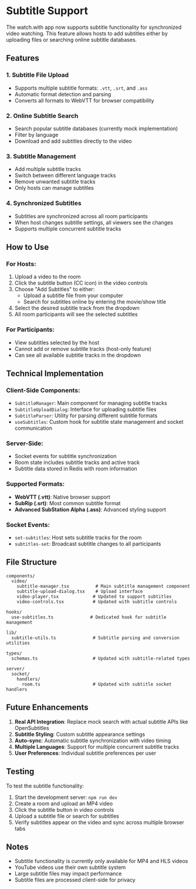# Subtitle Support

The watch.with app now supports subtitle functionality for synchronized video watching. This feature allows hosts to add subtitles either by uploading files or searching online subtitle databases.

## Features

### 1. Subtitle File Upload

- Supports multiple subtitle formats: `.vtt`, `.srt`, and `.ass`
- Automatic format detection and parsing
- Converts all formats to WebVTT for browser compatibility

### 2. Online Subtitle Search

- Search popular subtitle databases (currently mock implementation)
- Filter by language
- Download and add subtitles directly to the video

### 3. Subtitle Management

- Add multiple subtitle tracks
- Switch between different language tracks
- Remove unwanted subtitle tracks
- Only hosts can manage subtitles

### 4. Synchronized Subtitles

- Subtitles are synchronized across all room participants
- When host changes subtitle settings, all viewers see the changes
- Supports multiple concurrent subtitle tracks

## How to Use

### For Hosts:

1. Upload a video to the room
2. Click the subtitle button (CC icon) in the video controls
3. Choose "Add Subtitles" to either:
   - Upload a subtitle file from your computer
   - Search for subtitles online by entering the movie/show title
4. Select the desired subtitle track from the dropdown
5. All room participants will see the selected subtitles

### For Participants:

- View subtitles selected by the host
- Cannot add or remove subtitle tracks (host-only feature)
- Can see all available subtitle tracks in the dropdown

## Technical Implementation

### Client-Side Components:

- `SubtitleManager`: Main component for managing subtitle tracks
- `SubtitleUploadDialog`: Interface for uploading subtitle files
- `SubtitleParser`: Utility for parsing different subtitle formats
- `useSubtitles`: Custom hook for subtitle state management and socket communication

### Server-Side:

- Socket events for subtitle synchronization
- Room state includes subtitle tracks and active track
- Subtitle data stored in Redis with room information

### Supported Formats:

- **WebVTT (.vtt)**: Native browser support
- **SubRip (.srt)**: Most common subtitle format
- **Advanced SubStation Alpha (.ass)**: Advanced styling support

### Socket Events:

- `set-subtitles`: Host sets subtitle tracks for the room
- `subtitles-set`: Broadcast subtitle changes to all participants

## File Structure

```
components/
  video/
    subtitle-manager.tsx          # Main subtitle management component
    subtitle-upload-dialog.tsx    # Upload interface
    video-player.tsx             # Updated to support subtitles
    video-controls.tsx           # Updated with subtitle controls

hooks/
  use-subtitles.ts              # Dedicated hook for subtitle management

lib/
  subtitle-utils.ts              # Subtitle parsing and conversion utilities

types/
  schemas.ts                     # Updated with subtitle-related types

server/
  socket/
    handlers/
      room.ts                    # Updated with subtitle socket handlers
```

## Future Enhancements

1. **Real API Integration**: Replace mock search with actual subtitle APIs like OpenSubtitles
2. **Subtitle Styling**: Custom subtitle appearance settings
3. **Auto-sync**: Automatic subtitle synchronization with video timing
4. **Multiple Languages**: Support for multiple concurrent subtitle tracks
5. **User Preferences**: Individual subtitle preferences per user

## Testing

To test the subtitle functionality:

1. Start the development server: `npm run dev`
2. Create a room and upload an MP4 video
3. Click the subtitle button in video controls
4. Upload a subtitle file or search for subtitles
5. Verify subtitles appear on the video and sync across multiple browser tabs

## Notes

- Subtitle functionality is currently only available for MP4 and HLS videos
- YouTube videos use their own subtitle system
- Large subtitle files may impact performance
- Subtitle files are processed client-side for privacy

